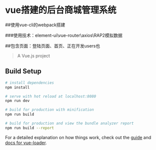 # vue搭建的后台商城管理系统

##使用vue-cli的webpack搭建

###使用技术：element-ui\vue-router\axios\RAP2模拟数据

##包含页面：登陆页面、首页、正在开发users也

> A Vue.js project

## Build Setup

``` bash
# install dependencies
npm install

# serve with hot reload at localhost:8080
npm run dev

# build for production with minification
npm run build

# build for production and view the bundle analyzer report
npm run build --report
```

For a detailed explanation on how things work, check out the [guide](http://vuejs-templates.github.io/webpack/) and [docs for vue-loader](http://vuejs.github.io/vue-loader).
